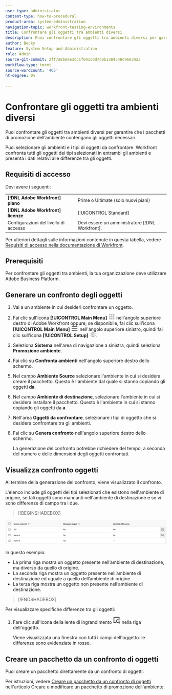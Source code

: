 ```yaml
---
user-type: administrator
content-type: how-to-procedural
product-area: system-administration
navigation-topic: workfront-testing-environments
title: Confrontare gli oggetti tra ambienti diversi
description: Puoi confrontare gli oggetti tra ambienti diversi per garantire che i pacchetti di promozione dell’ambiente contengano gli oggetti necessari.
author: Becky
feature: System Setup and Administration
role: Admin
source-git-commit: 2ff7a8b0ae3cc1f641c0d7c0b1384548c9603423
workflow-type: tm+mt
source-wordcount: '465'
ht-degree: 0%

---
```


# Confrontare gli oggetti tra ambienti diversi

Puoi confrontare gli oggetti tra ambienti diversi per garantire che i pacchetti di promozione dell’ambiente contengano gli oggetti necessari.

Puoi selezionare gli ambienti e i tipi di oggetti da confrontare. Workfront confronta tutti gli oggetti dei tipi selezionati in entrambi gli ambienti e presenta i dati relativi alle differenze tra gli oggetti.

## Requisiti di accesso

Devi avere i seguenti:

<table>
  <tr>
   <td><strong>[!DNL Adobe Workfront] piano</strong>
   </td>
   <td> Prime o Ultimate (solo nuovi piani)
   </td>
  </tr>
  <tr>
   <td><strong>[!DNL Adobe Workfront] licenze</strong>
   </td>
   <td> [!UICONTROL Standard]
   </td>
  </tr>
   <tr>
   <td>Configurazioni del livello di accesso
   </td>
   <td>Devi essere un amministratore [!DNL Workfront].
   </td>
  </tr>
</table>

Per ulteriori dettagli sulle informazioni contenute in questa tabella, vedere [Requisiti di accesso nella documentazione di Workfront](/help/quicksilver/administration-and-setup/add-users/access-levels-and-object-permissions/access-level-requirements-in-documentation.md).

## Prerequisiti

Per confrontare gli oggetti tra ambienti, la tua organizzazione deve utilizzare Adobe Business Platform.

## Generare un confronto degli oggetti

1. Vai a un ambiente in cui desideri confrontare un oggetto.
1. Fai clic sull&#39;icona **[!UICONTROL Main Menu]** ![Main Menu](/help/_includes/assets/main-menu-icon.png) nell&#39;angolo superiore destro di Adobe Workfront oppure, se disponibile, fai clic sull&#39;icona **[!UICONTROL Main Menu]** ![Main Menu](/help/_includes/assets/main-menu-icon-left-nav.png) nell&#39;angolo superiore sinistro, quindi fai clic sull&#39;icona **[!UICONTROL Setup]** ![Setup](/help/_includes/assets/gear-icon-setup.png).
1. Seleziona **Sistema** nell&#39;area di navigazione a sinistra, quindi seleziona **Promozione ambiente**.
1. Fai clic su **Confronta ambienti** nell&#39;angolo superiore destro dello schermo.
1. Nel campo **Ambiente Source** selezionare l&#39;ambiente in cui si desidera creare il pacchetto. Questo è l&#39;ambiente dal quale si stanno copiando gli oggetti **da**.
1. Nel campo **Ambiente di destinazione**, selezionare l&#39;ambiente in cui si desidera installare il pacchetto. Questo è l&#39;ambiente in cui si stanno copiando gli oggetti da **a**.
1. Nell&#39;area **Oggetti da confrontare**, selezionare i tipi di oggetto che si desidera confrontare tra gli ambienti.
1. Fai clic su **Genera confronto** nell&#39;angolo superiore destro dello schermo.

   La generazione del confronto potrebbe richiedere del tempo, a seconda del numero e delle dimensioni degli oggetti confrontati.

## Visualizza confronto oggetti

Al termine della generazione del confronto, viene visualizzato il confronto.

L&#39;elenco include gli oggetti dei tipi selezionati che esistono nell&#39;ambiente di origine, se tali oggetti sono mancanti nell&#39;ambiente di destinazione e se vi sono differenze di campo tra i due.

>[!BEGINSHADEBOX]

![Esempio di confronto](assets/environment-promotion-comparison.png)

In questo esempio:

* La prima riga mostra un oggetto presente nell’ambiente di destinazione, ma diverso da quello di origine.
* La seconda riga mostra un oggetto presente nell’ambiente di destinazione ed uguale a quello dell’ambiente di origine.
* La terza riga mostra un oggetto non presente nell’ambiente di destinazione.

>[!ENDSHADEBOX]

Per visualizzare specifiche differenze tra gli oggetti:

1. Fare clic sull&#39;icona della lente di ingrandimento ![](assets/compare-icon.png) nella riga dell&#39;oggetto.

   Viene visualizzata una finestra con tutti i campi dell&#39;oggetto. le differenze sono evidenziate in rosso.

## Creare un pacchetto da un confronto di oggetti

Puoi creare un pacchetto direttamente da un confronto di oggetti.

Per istruzioni, vedere [Creare un pacchetto da un confronto di oggetti](/help/quicksilver/administration-and-setup/set-up-workfront/workfront-testing-environments/environment-promotion-create-package.md#create-a-package-from-an-object-comparison) nell&#39;articolo Creare o modificare un pacchetto di promozione dell&#39;ambiente.
